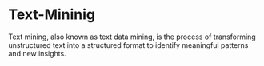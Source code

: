 # Text-Mininig
Text mining, also known as text data mining, is the process of transforming unstructured text into a structured format to identify meaningful patterns and new insights.
